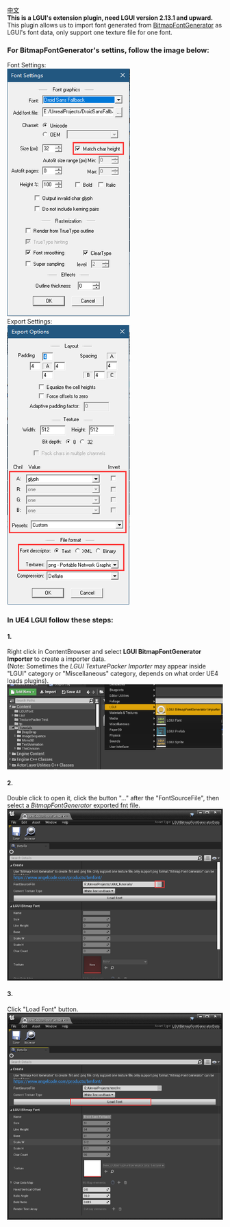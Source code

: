 [中文](./README.md)  
**This is a LGUI's extension plugin, need LGUI version 2.13.1 and upward.**  
This plugin allows us to import font generated from [BitmapFontGenerator](https://www.angelcode.com/products/bmfont/) as LGUI's font data, only support one texture file for one font.  
### For BitmapFontGenerator's settins, follow the image below:  
Font Settings:  
![](./Resources/BF_Settings1.png)   
Export Settings:  
![](./Resources/BF_Settings2.png)   
### In UE4 LGUI follow these steps:  
#### 1.  
Right click in ContentBrowser and select **LGUI BitmapFontGenerator Importer** to create a importer data.  
(Note: Sometimes the *LGUI TexturePacker Importer* may appear inside "LGUI" category or "Miscellaneous" category, depends on what order UE4 loads plugins).  
![](./Resources/Step1.png)
#### 2.  
Double click to open it, click the button "..." after the "FontSourceFile", then select a *BitmapFontGenerator* exported fnt file.  
![](./Resources/Step2.png)
#### 3.  
Click "Load Font" button.  
![](./Resources/Step3.png)
